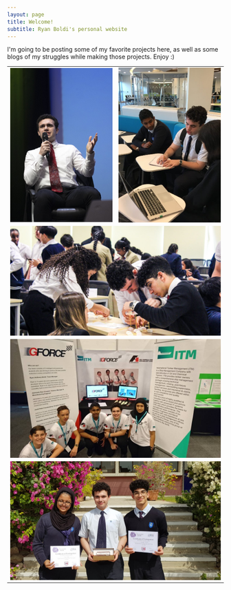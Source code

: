 ```yaml
---
layout: page
title: Welcome!
subtitle: Ryan Boldi's personal website
---
```

I'm going to be posting some of my favorite projects here, as well as some blogs of my struggles while making those projects. Enjoy :)
<table style="margin-left:auto;margin-right:auto;"><tr>
<td><img src="/img/home_page/public_speaking_downsized2.jpg" alt="Ryan speaking during his campaign for Head Boy 2020" style="width: 300px;"> 
 </td>
<td> 
<img src="/img/home_page/Helping1.jpg" alt="Ryan helping another student come up with an implementation for her competition idea" style="width: 300px;"> </td>
</tr>
<tr>
<td colspan="2"> <img src="/img/home_page/stem3.jpg" alt="Ryan working with his team to build a spaghetti tower for a STEM competition" style="width: 620px;"> </td> 
</tr>
<tr>
<td colspan="2"><img src="/img/home_page/F11.jpg" alt="A picture of Ryan during 'F1 in Schools'" style="width: 620px;"/></td>
</tr>
<tr>
<td colspan="2">
<img src="/img/home_page/Win1.jpg" alt="Ryan and his team winning the Dubai College Diamond Diode STEM competition" style="width: 620px;"> </td>
</tr></table>